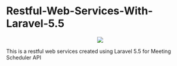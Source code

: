 # Restful-Web-Services-With-Laravel-5.5
<p align="center"><img src="https://github.com/henrymbuguak/Restful-Web-Services-With-Laravel-5.5/blob/master/public/postman.png"></p>
This is a restful web services created using Laravel 5.5 for Meeting Scheduler API
